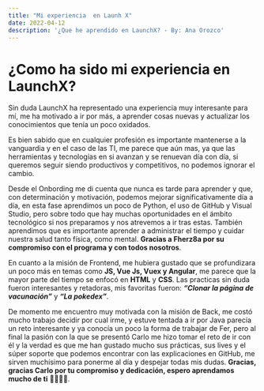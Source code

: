 ```yaml
---
title: "Mi experiencia  en Launh X"
date: 2022-04-12
description: '¿Que he aprendido en LaunchX? - By: Ana Orozco'
---
```


# ¿Como ha sido mi experiencia en LaunchX?

Sin duda LaunchX ha representado una experiencia muy interesante para mí, me ha motivado a ir por más, a aprender cosas nuevas y actualizar los conocimientos que tenía un poco oxidados. 

Es bien sabido que en cualquier profesión es importante mantenerse a la vanguardia y en el caso de las TI, me parece que aún mas, ya que las herramientas y tecnologías en si avanzan y se renuevan día con día, si queremos seguir siendo productivos y competitivos, no podemos ignorar el cambio.

Desde el Onbording me di cuenta que nunca es tarde para aprender y que, con determinación y motivación, podemos mejorar significativamente día a día, en esta fase aprendimos un poco de Python, el uso de GitHub y Visual Studio, pero sobre todo que hay muchas oportunidades en el ámbito tecnológico si nos preparamos y nos atrevemos a ir tras estas. También aprendimos que es importante aprender a administrar el tiempo y cuidar nuestra salud tanto física, como mental. **Gracias a Fherz8a por su compromiso con el programa y con todos nosotros**.

En cuanto a la misión de Frontend, me hubiera gustado que se profundizara un poco más en temas como **JS, Vue Js, Vuex y Angular**, me parece que la mayor parte del tiempo se enfocó en **HTML** y **CSS**. Las practicas sin duda fueron interesantes y retadoras, mis favoritas fueron: ***“Clonar la página de vacunación”*** y ***“La pokedex”***.

De momento me encuentro muy motivada con la misión de Back, me costó mucho trabajo decidir por cual irme, y estuve tentada a ir por Java parecía un reto interesante y ya conocía un poco la forma de trabajar de Fer, pero al final la pasión con la que se presentó Carlo me hizo tomar el reto de ir con él y la verdad es que me han gustado mucho sus prácticas, sus lives y el súper soporte que podemos encontrar con las explicaciones en GitHub, me sirven muchísimo para ponerme al día y despejar todas mis dudas. **Gracias, gracias Carlo por tu compromiso y dedicación, espero aprendamos mucho de ti** 👩🏻‍💻😉. 

